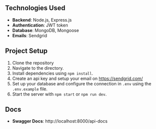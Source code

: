 ## Technologies Used

- **Backend**: Node.js, Express.js 
- **Authentication**: JWT token
- **Database**: MongoDB, Mongoose
- **Emails**: Sendgrid

## Project Setup

1. Clone the repository
2. Navigate to the directory.
3. Install dependencies using `npm install`.
4. Create an api key and setup your email on https://sendgrid.com/
5. Set up your database and configure the connection in `.env` using the `.env.example` file.
6. Start the server with `npm start` or `npm run dev`.

## Docs

- **Swagger Docs**: http://localhost:8000/api-docs
